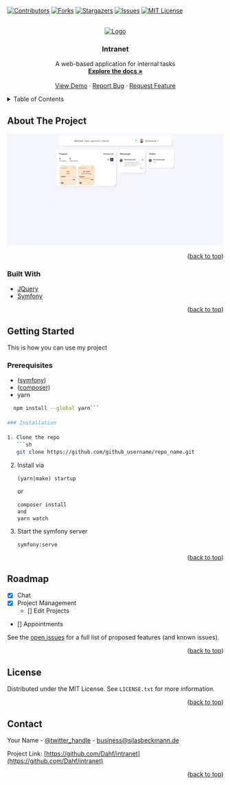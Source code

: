 [![Contributors][contributors-shield]][contributors-url]
[![Forks][forks-shield]][forks-url]
[![Stargazers][stars-shield]][stars-url]
[![Issues][issues-shield]][issues-url]
[![MIT License][license-shield]][license-url]



<!-- PROJECT LOGO -->
<br />
<div align="center">
  <a href="https://github.com/github_username/repo_name">
    <img src="images/logo.png" alt="Logo" width="80" height="80">
  </a>

<h3 align="center">Intranet</h3>

  <p align="center">
    A web-based application for internal tasks
    <br />
    <a href="https://github.com/Dahf/intranet"><strong>Explore the docs »</strong></a>
    <br />
    <br />
    <a href="https://github.com/Dahf/intranet">View Demo</a>
    ·
    <a href="https://github.com/Dahf/intranet/issues">Report Bug</a>
    ·
    <a href="https://github.com/Dahf/intranet/issues">Request Feature</a>
  </p>
</div>



<!-- TABLE OF CONTENTS -->
<details>
  <summary>Table of Contents</summary>
  <ol>
    <li>
      <a href="#about-the-project">About The Project</a>
      <ul>
        <li><a href="#built-with">Built With</a></li>
      </ul>
    </li>
    <li>
      <a href="#getting-started">Getting Started</a>
      <ul>
        <li><a href="#prerequisites">Prerequisites</a></li>
        <li><a href="#installation">Installation</a></li>
      </ul>
    </li>
    <li><a href="#usage">Usage</a></li>
    <li><a href="#roadmap">Roadmap</a></li>
    <li><a href="#contributing">Contributing</a></li>
    <li><a href="#license">License</a></li>
    <li><a href="#contact">Contact</a></li>
    <li><a href="#acknowledgments">Acknowledgments</a></li>
  </ol>
</details>



<!-- ABOUT THE PROJECT -->
## About The Project

[![Product Name Screen Shot][product-screenshot]](https://silasbeckmann.de)
<p align="right">(<a href="#top">back to top</a>)</p>



### Built With

* [JQuery](https://jquery.com)
* [Symfony](https://symfony.com/)

<p align="right">(<a href="#top">back to top</a>)</p>



<!-- GETTING STARTED -->
## Getting Started

This is how you can use my project

### Prerequisites


* (<a href="https://symfony.com/download">symfony</a>)
* (<a href="https://getcomposer.org/download/">composer</a>)
* yarn
```sh
  npm install --global yarn```

### Installation

1. Clone the repo
   ```sh
   git clone https://github.com/github_username/repo_name.git
   ```
2. Install via
   ```
   (yarn|make) startup
   ```
   or
   ```
   composer install
   and
   yarn watch
   ```
4. Start the symfony server
   ```
   symfony:serve
   ```

<p align="right">(<a href="#top">back to top</a>)</p>



<!-- ROADMAP -->
## Roadmap

- [x] Chat
- [x] Project Management
    - [] Edit Projects
- [] Appointments

See the [open issues](https://github.com/Dahf/intranet/issues) for a full list of proposed features (and known issues).

<p align="right">(<a href="#top">back to top</a>)</p>



<!-- LICENSE -->
## License

Distributed under the MIT License. See `LICENSE.txt` for more information.

<p align="right">(<a href="#top">back to top</a>)</p>



<!-- CONTACT -->
## Contact

Your Name - [@twitter_handle](https://twitter.com/silasbck) - business@silasbeckmann.de

Project Link: [https://github.com/Dahf/intranet](https://github.com/Dahf/intranet)

<p align="right">(<a href="#top">back to top</a>)</p>



<!-- MARKDOWN LINKS & IMAGES -->
<!-- https://www.markdownguide.org/basic-syntax/#reference-style-links -->
[contributors-shield]: https://img.shields.io/github/contributors/Dahf/intranet.svg?style=for-the-badge
[contributors-url]: https://github.com/github_username/Dahf/graphs/contributors
[forks-shield]: https://img.shields.io/github/forks/Dahf/intranet.svg?style=for-the-badge
[forks-url]: https://github.com/Dahf/intranet/network/members
[stars-shield]: https://img.shields.io/github/stars/Dahf/intranet.svg?style=for-the-badge
[stars-url]: https://github.com/Dahf/intranet/stargazers
[issues-shield]: https://img.shields.io/github/issues/Dahf/intranet.svg?style=for-the-badge
[issues-url]: https://github.com/Dahf/intranet/issues
[license-shield]: https://img.shields.io/github/license/Dahf/intranet.svg?style=for-the-badge
[license-url]: https://github.com/Dahf/intranet/blob/master/LICENSE.txt
[product-screenshot]: public/images/screen.png
